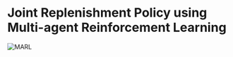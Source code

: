 Joint Replenishment Policy using Multi-agent Reinforcement Learning
====

<img src="https://github.com/hsuetsugu/jrp-braching-q-learning/blob/master/img/marl.png" alt="MARL">

